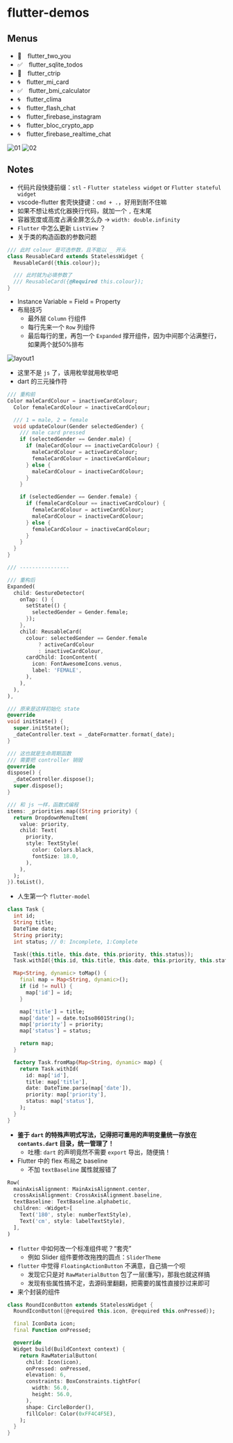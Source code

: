 # flutter-demos

## Menus

- 📝　flutter_two_you
- ✅　flutter_sqlite_todos
- 📝　flutter_ctrip
- 🌀　flutter_mi_card
- ✅　flutter_bmi_calculator
- 🌀　flutter_clima
- 🌀　flutter_flash_chat
- 🌀　flutter_firebase_instagram
- 🌀　flutter_bloc_crypto_app
- 🌀　flutter_firebase_realtime_chat

![01](preview/todo_list.gif)
![02](preview/bmi.gif)

## Notes

- 代码片段快捷前缀：`stl` - `Flutter stateless widget` or `Flutter stateful widget`
- vscode-flutter 套壳快捷键：`cmd + .`，好用到耐不住嘛
- 如果不想让格式化器换行代码，就加一个 `,` 在末尾
- 容器宽度或高度占满全屏怎么办 -> `width: double.infinity`
- `Flutter` 中怎么更新 `ListView` ？
- 关于类的构造函数的参数问题

```dart
/// 此时 colour 是可选参数，且不能以 _ 开头
class ReusableCard extends StatelessWidget {
  ReusableCard({this.colour});

  /// 此时就为必填参数了
  /// ReusableCard({@Required this.colour});
}
```

- Instance Variable = Field = Property
- 布局技巧
  - 最外层 `Column` 行组件
  - 每行先来一个 `Row` 列组件
  - 最后每行的里，再包一个 `Expanded` 撑开组件，因为中间那个沾满整行，如果两个就50%排布

![layout1](preview/layout1.png)

- 这里不是 `js` 了，该用枚举就用枚举吧
- dart 的三元操作符

```dart
/// 重构前
Color maleCardColour = inactiveCardColour;
  Color femaleCardColour = inactiveCardColour;

  /// 1 = male, 2 = female
  void updateColour(Gender selectedGender) {
    /// male card pressed
    if (selectedGender == Gender.male) {
      if (maleCardColour == inactiveCardColour) {
        maleCardColour = activeCardColour;
        femaleCardColour = inactiveCardColour;
      } else {
        maleCardColour = inactiveCardColour;
      }
    }

    if (selectedGender == Gender.female) {
      if (femaleCardColour == inactiveCardColour) {
        femaleCardColour = activeCardColour;
        maleCardColour = inactiveCardColour;
      } else {
        femaleCardColour = inactiveCardColour;
      }
    }
  }
}

/// ----------------

/// 重构后
Expanded(
  child: GestureDetector(
    onTap: () {
      setState(() {
        selectedGender = Gender.female;
      });
    },
    child: ReusableCard(
      colour: selectedGender == Gender.female
          ? activeCardColour
          : inactiveCardColour,
      cardChild: IconContent(
        icon: FontAwesomeIcons.venus,
        label: 'FEMALE',
      ),
    ),
  ),
),
```

```dart
/// 原来是这样初始化 state
@override
void initState() {
  super.initState();
  _dateController.text = _dateFormatter.format(_date);
}

/// 这也就是生命周期函数
/// 需要把 controller 销毁
@override
dispose() {
  _dateController.dispose();
  super.dispose();
}

/// 和 js 一样，函数式编程
items: _priorities.map((String priority) {
  return DropdownMenuItem(
    value: priority,
    child: Text(
      priority,
      style: TextStyle(
        color: Colors.black,
        fontSize: 18.0,
      ),
    ),
  );
}).toList(),
```

- 人生第一个 `flutter-model`

```dart
class Task {
  int id;
  String title;
  DateTime date;
  String priority;
  int status; // 0: Incomplete, 1:Complete

  Task({this.title, this.date, this.priority, this.status});
  Task.withId({this.id, this.title, this.date, this.priority, this.status});

  Map<String, dynamic> toMap() {
    final map = Map<String, dynamic>();
    if (id != null) {
      map['id'] = id;
    }

    map['title'] = title;
    map['date'] = date.toIso8601String();
    map['priority'] = priority;
    map['status'] = status;

    return map;
  }

  factory Task.fromMap(Map<String, dynamic> map) {
    return Task.withId(
      id: map['id'],
      title: map['title'],
      date: DateTime.parse(map['date']),
      priority: map['priority'],
      status: map['status'],
    );
  }
}
```

- **鉴于 `dart` 的特殊声明式写法，记得把可重用的声明变量统一存放在 `contants.dart` 目录，统一管理了！**
  - 吐槽: `dart` 的声明竟然不需要 `export` 导出，随便搞！
- Flutter 中的 flex 布局之 baseline
  - 不加 `textBaseline` 属性就报错了

```dart
Row(
  mainAxisAlignment: MainAxisAlignment.center,
  crossAxisAlignment: CrossAxisAlignment.baseline,
  textBaseline: TextBaseline.alphabetic,
  children: <Widget>[
    Text('180', style: numberTextStyle),
    Text('cm', style: labelTextStyle),
  ],
)
```

- `flutter` 中如何改一个标准组件呢？“套壳”
  - 例如 Slider 组件要修改拖拽的圆点：`SliderTheme`
- `flutter` 中觉得 `FloatingActionButton` 不满意，自己搞一个呗
  - 发现它只是对 `RawMaterialButton` 包了一层(重写)，那我也就这样搞
  - 发现有些属性搞不定，去源码里翻翻，把需要的属性直接抄过来即可
- 来个封装的组件

```dart
class RoundIconButton extends StatelessWidget {
  RoundIconButton({@required this.icon, @required this.onPressed});

  final IconData icon;
  final Function onPressed;

  @override
  Widget build(BuildContext context) {
    return RawMaterialButton(
      child: Icon(icon),
      onPressed: onPressed,
      elevation: 6,
      constraints: BoxConstraints.tightFor(
        width: 56.0,
        height: 56.0,
      ),
      shape: CircleBorder(),
      fillColor: Color(0xFF4C4F5E),
    );
  }
}
```
